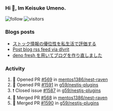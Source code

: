 ### Hi 👋, Im Keisuke Umeno.

<!--
**9renpoto/9renpoto** is a ✨ _special_ ✨ repository because its `README.md` (this file) appears on your GitHub profile.

Here are some ideas to get you started:

- 🔭 I’m currently working on ...
- 🌱 I’m currently learning ...
- 👯 I’m looking to collaborate on ...
- 🤔 I’m looking for help with ...
- 💬 Ask me about ...
- 📫 How to reach me: ...
- 😄 Pronouns: ...
- ⚡ Fun fact: ...
-->

![follow](https://img.shields.io/github/followers/9renpoto?label=Follow&style=social)
![visitors](https://komarev.com/ghpvc/?username=9renpoto&label=Profile%20views&color=0e75b6&style=flat)

### Blogs posts

<!-- BLOG-POST-LIST:START -->
- [ストック情報の優位性を私生活で評価する](https://9renpoto.dev/entry/2023/05/28/stock)
- [Post blog rss feed via dlvrit](https://9renpoto.dev/entry/2023/05/21/twitter-post)
- [deno fresh を用いてブログを作り直しました](https://9renpoto.dev/entry/2023/05/18/recreate_blog)
<!-- BLOG-POST-LIST:END -->

### Activity

<!--START_SECTION:activity-->
1. 💪 Opened PR [#569](https://github.com/mentos1386/nest-raven/pull/569) in [mentos1386/nest-raven](https://github.com/mentos1386/nest-raven)
2. 💪 Opened PR [#1591](https://github.com/g59/nestjs-plugins/pull/1591) in [g59/nestjs-plugins](https://github.com/g59/nestjs-plugins)
3. ❗️ Closed issue [#1587](https://github.com/g59/nestjs-plugins/issues/1587) in [g59/nestjs-plugins](https://github.com/g59/nestjs-plugins)
4. 🎉 Merged PR [#568](https://github.com/mentos1386/nest-raven/pull/568) in [mentos1386/nest-raven](https://github.com/mentos1386/nest-raven)
5. 🎉 Merged PR [#1590](https://github.com/g59/nestjs-plugins/pull/1590) in [g59/nestjs-plugins](https://github.com/g59/nestjs-plugins)
<!--END_SECTION:activity-->

<!--START_SECTION:waka-->
<!--END_SECTION:waka-->
